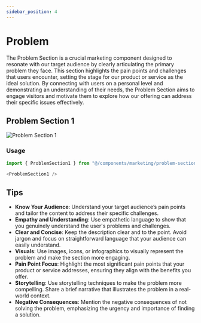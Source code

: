 ```yaml
---
sidebar_position: 4
---
```

# Problem

The Problem Section is a crucial marketing component designed to resonate with our target audience by clearly articulating the primary problem they face. This section highlights the pain points and challenges that users encounter, setting the stage for our product or service as the ideal solution. By connecting with users on a personal level and demonstrating an understanding of their needs, the Problem Section aims to engage visitors and motivate them to explore how our offering can address their specific issues effectively.

## Problem Section 1
![Problem Section 1](/img/problem-section.jpeg)
### Usage
```typescript
import { ProblemSection1 } from "@/components/marketing/problem-section1";
```
```typescript
<ProblemSection1 />
```

## Tips 

- **Know Your Audience**: Understand your target audience’s pain points and tailor the content to address their specific challenges.
- **Empathy and Understanding**: Use empathetic language to show that you genuinely understand the user's problems and challenges.
- **Clear and Concise**: Keep the description clear and to the point. Avoid jargon and focus on straightforward language that your audience can easily understand.
- **Visuals**: Use images, icons, or infographics to visually represent the problem and make the section more engaging.
- **Pain Point Focus**: Highlight the most significant pain points that your product or service addresses, ensuring they align with the benefits you offer.
- **Storytelling**: Use storytelling techniques to make the problem more compelling. Share a brief narrative that illustrates the problem in a real-world context.
- **Negative Consequences**: Mention the negative consequences of not solving the problem, emphasizing the urgency and importance of finding a solution.

